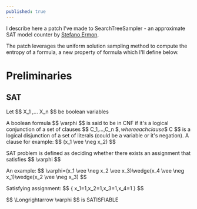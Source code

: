 ```yaml
---
published: true
---
```

I describe here a patch I've made to SearchTreeSampler - an approximate SAT model counter by [Stefano Ermon](https://cs.stanford.edu/~ermon/).

The patch leverages the uniform solution sampling method to compute the entropy of a formula, a new property of formula which I'll define below.

# Preliminaries

## SAT

Let \$$ X_1 ,... X_n $$ be boolean variables

A boolean formula \$$ \varphi $$ is said to be in CNF if it's a logical conjunction of a set of clauses \$$ C_1,...,C_n $$, where each clause \$$ C $$ is a logical disjunction of a set of literals (could be a variable or it's negation). A clause for example: \$$ (x_1 \vee \neg x_2) $$

SAT problem is defined as deciding whether there exists an assignment that satisfies \$$ \varphi $$

An example: \$$ \varphi=(x_1 \vee \neg x_2 \vee x_3)\wedge(x_4 \vee \neg x_1)\wedge(x_2 \vee \neg x_3) $$

Satisfying assignment: \$$ \{ x_1=1,x_2=1,x_3=1,x_4=1 \} $$

\$$ \Longrightarrow \varphi $$ is SATISFIABLE
